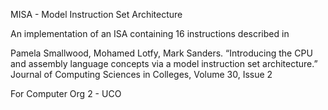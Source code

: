 MISA - Model Instruction Set Architecture 

An implementation of an ISA containing 16 instructions described in 

Pamela Smallwood, Mohamed Lotfy, Mark Sanders. “Introducing the CPU and assembly language concepts via a model instruction set architecture.” Journal of Computing Sciences in Colleges, Volume 30, Issue 2

For Computer Org 2 - UCO

